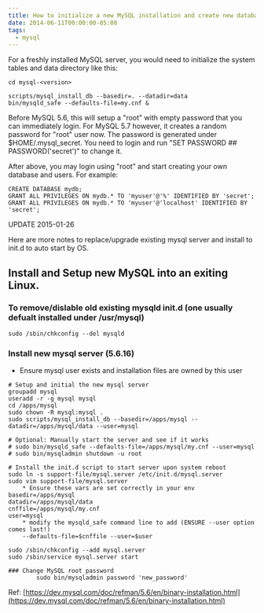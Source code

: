 ```yaml
---
title: How to initialize a new MySQL installation and create new database
date: 2014-06-11T00:00:00-05:00
tags:
  - mysql
---
```


     

For a freshly installed MySQL server, you would need to initialize the system tables and data directory like this:

     

    cd mysql-<version> 

    scripts/mysql_install_db --basedir=. --datadir=data
    bin/mysqld_safe --defaults-file=my.cnf &

     

Before MySQL 5.6, this will setup a "root" with empty password that you can immediately login. For MySQL 5.7 however, it creates a random password for "root" user now. The password is generated under $HOME/.mysql_secret. You need to login and run "SET PASSWORD ## PASSWORD('secret')" to change it.

After above, you may login using "root" and start creating your own database and users. For example:

    CREATE DATABASE mydb;
    GRANT ALL PRIVILEGES ON mydb.* TO 'myuser'@'%' IDENTIFIED BY 'secret';
    GRANT ALL PRIVILEGES ON mydb.* TO 'myuser'@'localhost' IDENTIFIED BY 'secret';

UPDATE 2015-01-26 

Here are more notes to replace/upgrade existing mysql server and install to init.d to auto start by OS.

## Install and Setup new MySQL into an exiting Linux.

### To remove/dislable old existing mysqld init.d (one usually defualt installed under /usr/mysql)

    sudo /sbin/chkconfig --del mysqld

### Install new mysql server (5.6.16)
    
* Ensure mysql user exists and installation files are owned by this user
    
```
# Setup and initial the new mysql server 
groupadd mysql
useradd -r -g mysql mysql 
cd /apps/mysql
sudo chown -R mysql:mysql .
sudo scripts/mysql_install_db --basedir=/apps/mysql --datadir=/apps/mysql/data --user=mysql

# Optional: Manually start the server and see if it works
# sudo bin/mysqld_safe --defaults-file=/apps/mysql/my.cnf --user=mysql
# sudo bin/mysqladmin shutdown -u root

# Install the init.d script to start server upon system reboot 
sudo ln -s support-file/mysql.server /etc/init.d/mysql.server
sudo vim support-file/mysql.server
    * Ensure these vars are set correctly in your env
basedir=/apps/mysql
datadir=/apps/mysql/data
cnffile=/apps/mysql/my.cnf
user=mysql
    * modify the mysqld_safe command line to add (ENSURE --user option comes last!)
    --defaults-file=$cnffile --user=$user
    
sudo /sbin/chkconfig --add mysql.server
sudo /sbin/service mysql.server start
    
### Change MySQL root password
        sudo bin/mysqladmin password 'new_password'
```
Ref:
[https://dev.mysql.com/doc/refman/5.6/en/binary-installation.html](https://dev.mysql.com/doc/refman/5.6/en/binary-installation.html)
